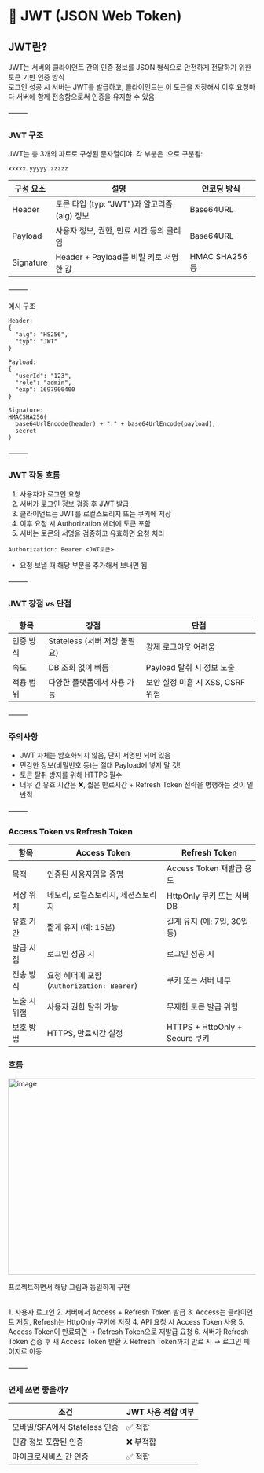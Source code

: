 # 🔐 JWT (JSON Web Token)

## JWT란?

JWT는 서버와 클라이언트 간의 인증 정보를 JSON 형식으로 안전하게 전달하기 위한 토큰 기반 인증 방식<br>
로그인 성공 시 서버는 JWT를 발급하고, 클라이언트는 이 토큰을 저장해서 이후 요청마다 서버에 함께 전송함으로써 인증을 유지할 수 있음

⸻

### JWT 구조

JWT는 총 3개의 파트로 구성된 문자열이야. 각 부분은 .으로 구분됨:

`xxxxx.yyyyy.zzzzz`

| 구성 요소 | 설명 | 인코딩 방식 |
| --- | --- | --- |
| Header | 토큰 타입 (typ: "JWT")과 알고리즘 (alg) 정보 | Base64URL |
| Payload | 사용자 정보, 권한, 만료 시간 등의 클레임 | Base64URL |
| Signature | Header + Payload를 비밀 키로 서명한 값 | HMAC SHA256 등 |


⸻

예시 구조
```
Header:
{
  "alg": "HS256",
  "typ": "JWT"
}

Payload:
{
  "userId": "123",
  "role": "admin",
  "exp": 1697900400
}

Signature:
HMACSHA256(
  base64UrlEncode(header) + "." + base64UrlEncode(payload),
  secret
)
```
⸻

### JWT 작동 흐름
1.	사용자가 로그인 요청
2.	서버가 로그인 정보 검증 후 JWT 발급
3.	클라이언트는 JWT를 로컬스토리지 또는 쿠키에 저장
4.	이후 요청 시 Authorization 헤더에 토큰 포함
5.	서버는 토큰의 서명을 검증하고 유효하면 요청 처리

`Authorization: Bearer <JWT토큰>`
- 요청 보낼 때 해당 부분을 추가해서 보내면 됨


⸻

### JWT 장점 vs 단점

| 항목 | 장점 | 단점 |
| --- | --- | --- |
| 인증 방식 | Stateless (서버 저장 불필요) | 강제 로그아웃 어려움 |
| 속도 | DB 조회 없이 빠름 | Payload 탈취 시 정보 노출 |
| 적용 범위 | 다양한 플랫폼에서 사용 가능 | 보안 설정 미흡 시 XSS, CSRF 위험 |


⸻

### 주의사항
- JWT 자체는 암호화되지 않음, 단지 서명만 되어 있음
- 민감한 정보(비밀번호 등)는 절대 Payload에 넣지 말 것!
- 토큰 탈취 방지를 위해 HTTPS 필수
- 너무 긴 유효 시간은 ❌, 짧은 만료시간 + Refresh Token 전략을 병행하는 것이 일반적

⸻
### Access Token vs Refresh Token

| 항목 | Access Token | Refresh Token |
| --- | --- | --- |
| 목적 | 인증된 사용자임을 증명 | Access Token 재발급 용도 |
| 저장 위치 | 메모리, 로컬스토리지, 세션스토리지 | HttpOnly 쿠키 또는 서버 DB |
| 유효 기간 | 짧게 유지 (예: 15분) | 길게 유지 (예: 7일, 30일 등) |
| 발급 시점 | 로그인 성공 시 | 로그인 성공 시 |
| 전송 방식 | 요청 헤더에 포함 (`Authorization: Bearer`) | 쿠키 또는 서버 내부 |
| 노출 시 위험 | 사용자 권한 탈취 가능 | 무제한 토큰 발급 위험 |
| 보호 방법 | HTTPS, 만료시간 설정 | HTTPS + HttpOnly + Secure 쿠키 |


### 흐름
<img width="800" height="400" alt="image" src="https://github.com/user-attachments/assets/65a60eb0-9b25-4a64-9ff5-3b773091b870" />

프로젝트하면서 해당 그림과 동일하게 구현

<br>
1. 사용자 로그인
2. 서버에서 Access + Refresh Token 발급
3. Access는 클라이언트 저장, Refresh는 HttpOnly 쿠키에 저장
4. API 요청 시 Access Token 사용
5. Access Token이 만료되면 → Refresh Token으로 재발급 요청
6. 서버가 Refresh Token 검증 후 새 Access Token 반환
7. Refresh Token까지 만료 시 → 로그인 페이지로 이동

⸻
### 언제 쓰면 좋을까?

| 조건 | JWT 사용 적합 여부 |
| --- | --- |
| 모바일/SPA에서 Stateless 인증 | ✅ 적합 |
| 민감 정보 포함된 인증 | ❌ 부적합 |
| 마이크로서비스 간 인증 | ✅ 적합 |

